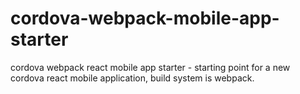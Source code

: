 # cordova-webpack-mobile-app-starter
cordova webpack react mobile app starter - starting point for a new cordova react mobile application, build system is webpack.
